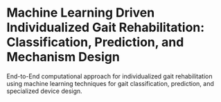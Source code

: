 # Machine Learning Driven Individualized Gait Rehabilitation: Classification, Prediction, and Mechanism Design

End-to-End computational approach for individualized gait rehabilitation using machine learning techniques for gait classification, prediction, and specialized device design.
